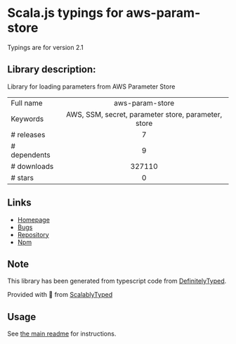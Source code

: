 
# Scala.js typings for aws-param-store

Typings are for version 2.1

## Library description:
Library for loading parameters from AWS Parameter Store

|                    |                 |
| ------------------ | :-------------: |
| Full name          | aws-param-store |
| Keywords           | AWS, SSM, secret, parameter store, parameter, store |
| # releases         | 7 |
| # dependents       | 9 |
| # downloads        | 327110 |
| # stars            | 0 |

## Links
- [Homepage](https://github.com/vandium-io/aws-param-store#readme)
- [Bugs](https://github.com/vandium-io/aws-param-store/issues)
- [Repository](https://github.com/vandium-io/aws-param-store)
- [Npm](https://www.npmjs.com/package/aws-param-store)
    


## Note
This library has been generated from typescript code from [DefinitelyTyped](https://definitelytyped.org).

Provided with :purple_heart: from [ScalablyTyped](https://github.com/oyvindberg/ScalablyTyped)

## Usage
See [the main readme](../../readme.md) for instructions.


